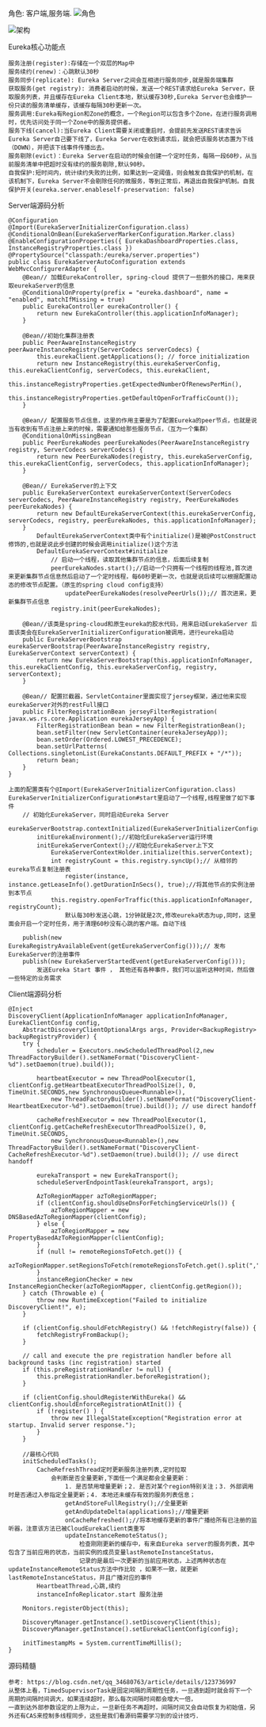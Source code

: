 角色: 客户端,服务端.
![角色](img/1281657767188_.pic.jpg)

![架构](img/1291657767207_.pic.jpg)

Eureka核心功能点
    
    服务注册(register):存储在一个双层的Map中
    服务续约(renew)：心跳默认30秒
    服务同步(replicate): Eureka Server之间会互相进行服务同步,就是服务端集群
    获取服务(get registry): 消费者启动的时候，发送一个REST请求给Eureka Server，获取服务列表，并且缓存在Eureka Client本地，默认缓存30秒,Eureka Server也会维护一份只读的服务清单缓存，该缓存每隔30秒更新一次。
    服务调用:Eureka有Region和Zone的概念，一个Region可以包含多个Zone，在进行服务调用时，优先访问处于同一个Zone中的服务提供者。
    服务下线(cancel):当Eureka Client需要关闭或重启时，会提前先发送REST请求告诉Eureka Server自己要下线了，Eureka Server在收到请求后，就会把该服务状态置为下线（DOWN），并把该下线事件传播出去。
    服务剔除(evict)：Eureka Server在启动的时候会创建一个定时任务，每隔一段60秒，从当前服务清单中把超时没有续约的服务剔除,默认90秒。
    自我保护:短时间内，统计续约失败的比例，如果达到一定阈值，则会触发自我保护的机制，在该机制下，Eureka Server不会剔除任何的微服务，等到正常后，再退出自我保护机制。自我保护开关(eureka.server.enableself-preservation: false)
    
Server端源码分析

    @Configuration
    @Import(EurekaServerInitializerConfiguration.class)
    @ConditionalOnBean(EurekaServerMarkerConfiguration.Marker.class)
    @EnableConfigurationProperties({ EurekaDashboardProperties.class, InstanceRegistryProperties.class })
    @PropertySource("classpath:/eureka/server.properties")
    public class EurekaServerAutoConfiguration extends WebMvcConfigurerAdapter {
        @Bean// 加载EurekaController, spring‐cloud 提供了一些额外的接口，用来获取eurekaServer的信息
        @ConditionalOnProperty(prefix = "eureka.dashboard", name = "enabled", matchIfMissing = true)
        public EurekaController eurekaController() {
            return new EurekaController(this.applicationInfoManager);
        }
    
        @Bean//初始化集群注册表
        public PeerAwareInstanceRegistry peerAwareInstanceRegistry(ServerCodecs serverCodecs) {
            this.eurekaClient.getApplications(); // force initialization
            return new InstanceRegistry(this.eurekaServerConfig, this.eurekaClientConfig, serverCodecs, this.eurekaClient,
                this.instanceRegistryProperties.getExpectedNumberOfRenewsPerMin(),
                this.instanceRegistryProperties.getDefaultOpenForTrafficCount());
        }
        
        @Bean// 配置服务节点信息，这里的作用主要是为了配置Eureka的peer节点，也就是说当有收到有节点注册上来的时候，需要通知给那些服务节点，（互为一个集群）
        @ConditionalOnMissingBean
        public PeerEurekaNodes peerEurekaNodes(PeerAwareInstanceRegistry registry, ServerCodecs serverCodecs) {
            return new PeerEurekaNodes(registry, this.eurekaServerConfig, this.eurekaClientConfig, serverCodecs, this.applicationInfoManager);
        }
        
        @Bean// EurekaServer的上下文
        public EurekaServerContext eurekaServerContext(ServerCodecs serverCodecs, PeerAwareInstanceRegistry registry, PeerEurekaNodes peerEurekaNodes) {
            return new DefaultEurekaServerContext(this.eurekaServerConfig, serverCodecs, registry, peerEurekaNodes, this.applicationInfoManager);
        }
            DefaultEurekaServerContext类中有个initialize()是被@PostConstruct修饰的,也就是说此步创建的时候会调用initialize()这个方法
            DefaultEurekaServerContext#initialize
                // 启动一个线程，读取其他集群节点的信息，后面后续复制
                peerEurekaNodes.start();//启动一个只拥有一个线程的线程池,首次进来更新集群节点信息然后启动了一个定时线程，每60秒更新一次，也就是说后续可以根据配置动态的修改节点配置。（原生的spring cloud config支持）
                    updatePeerEurekaNodes(resolvePeerUrls());// 首次进来，更新集群节点信息
                registry.init(peerEurekaNodes);
                
        @Bean//该类是spring‐cloud和原生eureka的胶水代码，用来启动EurekaServer 后面该类会在EurekaServerInitializerConfiguration被调用，进行eureka启动
        public EurekaServerBootstrap eurekaServerBootstrap(PeerAwareInstanceRegistry registry, EurekaServerContext serverContext) {
            return new EurekaServerBootstrap(this.applicationInfoManager, this.eurekaClientConfig, this.eurekaServerConfig, registry, serverContext);
        }
        
        @Bean// 配置拦截器，ServletContainer里面实现了jersey框架，通过他来实现eurekaServer对外的restFull接口
        public FilterRegistrationBean jerseyFilterRegistration( javax.ws.rs.core.Application eurekaJerseyApp) {
            FilterRegistrationBean bean = new FilterRegistrationBean();
            bean.setFilter(new ServletContainer(eurekaJerseyApp));
            bean.setOrder(Ordered.LOWEST_PRECEDENCE);
            bean.setUrlPatterns( Collections.singletonList(EurekaConstants.DEFAULT_PREFIX + "/*"));
            return bean;
        }
    }
    
    上面的配置类有个@Import(EurekaServerInitializerConfiguration.class)
    EurekaServerInitializerConfiguration#start里启动了一个线程,线程里做了如下事件
        // 初始化EurekaServer，同时启动Eureka Server
        eurekaServerBootstrap.contextInitialized(EurekaServerInitializerConfiguration.this.servletContext);
            initEurekaEnvironment();//初始化EurekaServer运行环境
            initEurekaServerContext();//初始化EurekaServer上下文
                EurekaServerContextHolder.initialize(this.serverContext);
                int registryCount = this.registry.syncUp();// 从相邻的eureka节点复制注册表
                    register(instance, instance.getLeaseInfo().getDurationInSecs(), true);//将其他节点的实例注册到本节点
                this.registry.openForTraffic(this.applicationInfoManager, registryCount);
                    默认每30秒发送心跳，1分钟就是2次,修改eureka状态为up,同时，这里面会开启一个定时任务，用于清理60秒没有心跳的客户端。自动下线
        
        publish(new EurekaRegistryAvailableEvent(getEurekaServerConfig()));// 发布EurekaServer的注册事件
        publish(new EurekaServerStartedEvent(getEurekaServerConfig()));
            发送Eureka Start 事件 ， 其他还有各种事件，我们可以监听这种时间，然后做一些特定的业务需求
         
Client端源码分析
    
    @Inject
    DiscoveryClient(ApplicationInfoManager applicationInfoManager, EurekaClientConfig config, 
        AbstractDiscoveryClientOptionalArgs args, Provider<BackupRegistry> backupRegistryProvider) {
        try {
            scheduler = Executors.newScheduledThreadPool(2,new ThreadFactoryBuilder().setNameFormat("DiscoveryClient‐%d").setDaemon(true).build());
        
            heartbeatExecutor = new ThreadPoolExecutor(1, clientConfig.getHeartbeatExecutorThreadPoolSize(), 0, TimeUnit.SECONDS,new SynchronousQueue<Runnable>(),
                new ThreadFactoryBuilder().setNameFormat("DiscoveryClient‐HeartbeatExecutor‐%d").setDaemon(true).build()); // use direct handoff
            
            cacheRefreshExecutor = new ThreadPoolExecutor(1, clientConfig.getCacheRefreshExecutorThreadPoolSize(), 0, TimeUnit.SECONDS,
                new SynchronousQueue<Runnable>(),new ThreadFactoryBuilder().setNameFormat("DiscoveryClient‐CacheRefreshExecutor‐%d").setDaemon(true).build()); // use direct handoff
            
            eurekaTransport = new EurekaTransport();
            scheduleServerEndpointTask(eurekaTransport, args);
        
            AzToRegionMapper azToRegionMapper;
            if (clientConfig.shouldUseDnsForFetchingServiceUrls()) {
                azToRegionMapper = new DNSBasedAzToRegionMapper(clientConfig);
            } else {
                azToRegionMapper = new PropertyBasedAzToRegionMapper(clientConfig);
            }
            if (null != remoteRegionsToFetch.get()) {
                azToRegionMapper.setRegionsToFetch(remoteRegionsToFetch.get().split(","));
            }
            instanceRegionChecker = new InstanceRegionChecker(azToRegionMapper, clientConfig.getRegion());
        } catch (Throwable e) {
            throw new RuntimeException("Failed to initialize DiscoveryClient!", e);
        }
        
        if (clientConfig.shouldFetchRegistry() && !fetchRegistry(false)) {
            fetchRegistryFromBackup();
        }
        
        // call and execute the pre registration handler before all background tasks (inc registration) started
        if (this.preRegistrationHandler != null) {
            this.preRegistrationHandler.beforeRegistration();
        }
        
        if (clientConfig.shouldRegisterWithEureka() && clientConfig.shouldEnforceRegistrationAtInit()) {
            if (!register() ) {
                throw new IllegalStateException("Registration error at startup. Invalid server response.");
            }
        }
        
        //最核心代码
        initScheduledTasks();
            CacheRefreshThread定时更新服务注册列表,定时拉取
                会判断是否全量更新,下面任一个满足都会全量更新：
                    1. 是否禁用增量更新；2. 是否对某个region特别关注；3. 外部调用时是否通过入参指定全量更新；4. 本地还未缓存有效的服务列表信息；
                    getAndStoreFullRegistry();//全量更新
                    getAndUpdateDelta(applications);//增量更新
                    onCacheRefreshed();//将本地缓存更新的事件广播给所有已注册的监听器，注意该方法已被CloudEurekaClient类重写
                    updateInstanceRemoteStatus();
                        检查刚刚更新的缓存中，有来自Eureka server的服务列表，其中包含了当前应用的状态，当前实例的成员变量lastRemoteInstanceStatus，
                        记录的是最后一次更新的当前应用状态，上述两种状态在updateInstanceRemoteStatus方法中作比较 ，如果不一致，就更新lastRemoteInstanceStatus，并且广播对应的事件
            HeartbeatThread,心跳,续约
            instanceInfoReplicator.start 服务注册
        
        Monitors.registerObject(this);
        
        DiscoveryManager.getInstance().setDiscoveryClient(this);
        DiscoveryManager.getInstance().setEurekaClientConfig(config);
        
        initTimestampMs = System.currentTimeMillis();
    }
    
源码精髓

    参考: https://blog.csdn.net/qq_34680763/article/details/123736997
    从整体上看，TimedSupervisorTask是固定间隔的周期性任务，一旦遇到超时就会将下一个周期的间隔时间调大，如果连续超时，那么每次间隔时间都会增大一倍，
    一直到达外部参数设定的上限为止，一旦新任务不再超时，间隔时间又会自动恢复为初始值，另外还有CAS来控制多线程同步，这些是我们看源码需要学习到的设计技巧.
   
    





















